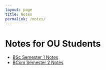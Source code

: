 ```yaml
---
layout: page
title: Notes
permalink: /notes/
---
```

# Notes for OU Students
- [BSc Semester 1 Notes](assets/notes/sem1-notes.pdf)
- [BCom Semester 2 Notes](assets/notes/sem2-notes.pdf)
